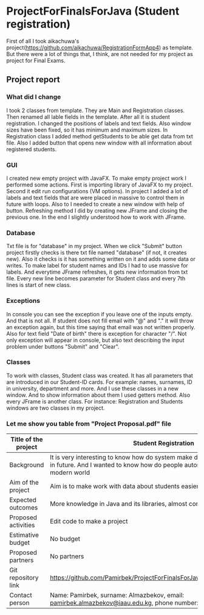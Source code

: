 # ProjectForFinalsForJava (Student registration)
First of all I took aikachuwa's project(https://github.com/aikachuwa/RegistrationFormApp4) as template. But there were a lot of things that, I think, are not needed for my project as project for Final Exams.

## Project report
### What did I change
I took 2 classes from template. They are Main and Registration classes. Then renamed all lable fields in the template. After all it is student registration. I changed the positions of labels and text fields. Also window sizes have been fixed, so it has minimum and maximum sizes. In Registration class I added method getStudents to be able get data from txt file. Also I added button that opens new window with all information about registered students.
### GUI
I created new empty project with JavaFX. To make empty project work I performed some actions. First is importing library of JavaFX to my project. Second it edit run configurations (VM options). In project I added a lot of labels and text fields that are were placed in massive to control them in future with loops. Also to I needed to create a new window with help of button. Refreshing method I did by creating new JFrame and closing the previous one. In the end I slightly understood how to work with JFrame.
### Database
Txt file is for "database" in my project. When we click "Submit" button project firstly checks is there txt file named "database" (if not, it creates new). Also it checks is it has something written on it and adds some data or writes. To make label for student names and IDs I had to use massive for labels. And everytime JFrame refreshes, it gets new information from txt file. Every new line becomes parameter for Student class and every 7th lines is start of new class.
### Exceptions
In console you can see the exception if you leave one of the inputs empty. And that is not all. If student does not fill email with "@" and "." it will throw an exception again, but this time saying that email was not written properly. Also for text field "Date of birth" there is exception for character "/". Not only exception will appear in console, but also text describing the input problem under buttons "Submit" and "Clear".
### Classes
To work with classes, Student class was created. It has all parameters that are introduced in our Student-ID cards. For example: names, surnames, ID in university, department and more. And I use these classes in a new window. And to show information about them I used getters method. Also every JFrame is another class. For instance: Registration and Students windows are two classes in my project.

### Let me show you table from "Project Proposal.pdf" file

Title of the project | Student Registration
--- | --- 
Background | It is very interesting to know how do system make databases to work with them in future. And I wanted to know how do people automize some easy stuff in modern world
Aim of the project | Aim is to make work with data about students easier
Expected outcomes | More knowledge in Java and its libraries, almost completed desktop app
Proposed activities | Edit code to make a project
Estimative budget | No budget
Proposed partners | No partners
Git repository link | https://github.com/Pamirbek/ProjectForFinalsForJava/blob/master/README.md
Contact person | Name: Pamirbek, surname: Almazbekov, email: pamirbek.almazbekov@iaau.edu.kg, phone number: +996701222002
